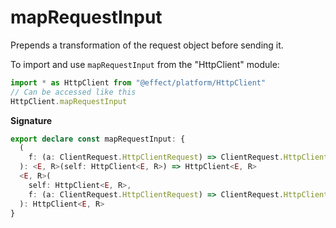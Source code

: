 # mapRequestInput

Prepends a transformation of the request object before sending it.

To import and use `mapRequestInput` from the "HttpClient" module:

```ts
import * as HttpClient from "@effect/platform/HttpClient"
// Can be accessed like this
HttpClient.mapRequestInput
```

**Signature**

```ts
export declare const mapRequestInput: {
  (
    f: (a: ClientRequest.HttpClientRequest) => ClientRequest.HttpClientRequest
  ): <E, R>(self: HttpClient<E, R>) => HttpClient<E, R>
  <E, R>(
    self: HttpClient<E, R>,
    f: (a: ClientRequest.HttpClientRequest) => ClientRequest.HttpClientRequest
  ): HttpClient<E, R>
}
```
